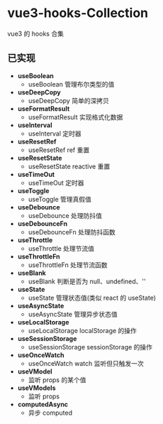 # vue3-hooks-Collection

vue3 的 hooks 合集

## 已实现

- **useBoolean**
  - useBoolean 管理布尔类型的值
- **useDeepCopy**
  - useDeepCopy 简单的深拷贝
- **useFormatResult**
  - useFormatResult 实现格式化数据
- **useInterval**
  - useInterval 定时器
- **useResetRef**
  - useResetRef ref 重置
- **useResetState**
  - useResetState reactive 重置
- **useTimeOut**
  - useTimeOut 定时器
- **useToggle**
  - useToggle 管理真假值
- **useDebounce**
  - useDebounce 处理防抖值
- **useDebounceFn**
  - useDebounceFn 处理防抖函数
- **useThrottle**
  - useThrottle 处理节流值
- **useThrottleFn**
  - useThrottleFn 处理节流函数
- **useBlank**
  - useBlank 判断是否为 null、undefined、''
- **useState**
  - useState 管理状态值(类似 react 的 useState)
- **useAsyncState**
  - useAsyncState 管理异步状态值
- **useLocalStorage**
  - useLocalStorage localStorage 的操作
- **useSessionStorage**
  - useSessionStorage sessionStorage 的操作
- **useOnceWatch**
  - useOnceWatch watch 监听但只触发一次
- **useVModel**
  - 监听 props 的某个值
- **useVModels**
  - 监听 props
- **computedAsync**
  - 异步 computed
